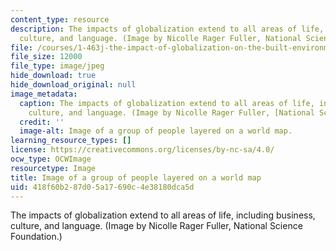 ```yaml
---
content_type: resource
description: The impacts of globalization extend to all areas of life, including business,
  culture, and language. (Image by Nicolle Rager Fuller, National Science Foundation.)
file: /courses/1-463j-the-impact-of-globalization-on-the-built-environment-fall-2009/418f60b287d05a17690c4e38180dca5d_1-463jf09-th.jpg
file_size: 12000
file_type: image/jpeg
hide_download: true
hide_download_original: null
image_metadata:
  caption: The impacts of globalization extend to all areas of life, including business,
    culture, and language. (Image by Nicolle Rager Fuller, [National Science Foundation](http://www.nsf.gov/).)
  credit: ''
  image-alt: Image of a group of people layered on a world map.
learning_resource_types: []
license: https://creativecommons.org/licenses/by-nc-sa/4.0/
ocw_type: OCWImage
resourcetype: Image
title: Image of a group of people layered on a world map
uid: 418f60b2-87d0-5a17-690c-4e38180dca5d
---
```

The impacts of globalization extend to all areas of life, including business, culture, and language. (Image by Nicolle Rager Fuller, National Science Foundation.)